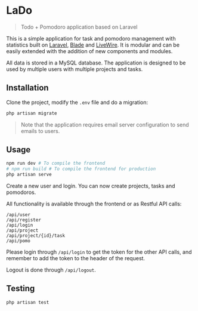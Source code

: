 # LaDo
>Todo + Pomodoro application based on Laravel

This is a simple application for task and pomodoro management with statistics built on
[Laravel](https://laravel.com/), [Blade](https://laravel.com/docs/5.8/blade) and
[LiveWire](https://laravel-livewire.com/). It is modular and can be easily extended with the 
addition of new components and modules.

All data is stored in a MySQL database. The application is designed to be used by multiple users
with multiple projects and tasks.

## Installation
Clone the project, modify the `.env` file and do a migration:
```bash
php artisan migrate
```
> Note that the application requires email server configuration to send emails to users.

## Usage
```bash
npm run dev # To compile the frontend
# npm run build # To compile the frontend for production
php artisan serve
```
Create a new user and login. You can now create projects, tasks and pomodoros.

All functionality is available through the frontend or as Restful API calls:
```
/api/user
/api/register
/api/login
/api/project
/api/project/{id}/task
/api/pomo
```
Please login through `/api/login` to get the token for the other API calls, and remember to add the token to the header of the request.

Logout is done through `/api/logout`.

## Testing
```bash
php artisan test
```
